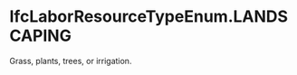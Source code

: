 IfcLaborResourceTypeEnum.LANDSCAPING
====================================
Grass, plants, trees, or irrigation.


